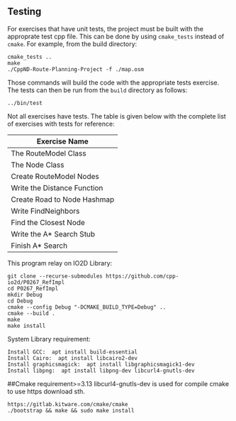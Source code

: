 ## Testing

For exercises that have unit tests, the project must be built with the approprate test cpp file. This can be done by using `cmake_tests` instead of `cmake`. For example, from the build directory:
```
cmake_tests ..
make
./CppND-Route-Planning-Project -f ./map.osm
```

Those commands will build the code with the appropriate tests exercise. The tests can then be run from the `build` directory as follows:
```
../bin/test
```
Not all exercises have tests. The table is given below with the complete list of exercises with tests for reference:

| Exercise Name               | 
|-----------------------------|
| The RouteModel Class        |
| The Node Class              |
| Create RouteModel Nodes     |
| Write the Distance Function |
| Create Road to Node Hashmap |
| Write FindNeighbors         |
| Find the Closest Node       |
| Write the A* Search Stub    |
| Finish A* Search            |

This program relay on IO2D Library:
```
git clone --recurse-submodules https://github.com/cpp-io2d/P0267_RefImpl
cd P0267_RefImpl
mkdir Debug
cd Debug
cmake --config Debug "-DCMAKE_BUILD_TYPE=Debug" ..
cmake --build .
make
make install
```
System Library requirement:
```
Install GCC:  apt install build-essential
Install Cairo:  apt install libcairo2-dev
Install graphicsmagick:  apt install libgraphicsmagick1-dev
Install libpng:  apt install libpng-dev libcurl4-gnutls-dev
```
##Cmake requirement>=3.13
libcurl4-gnutls-dev is used for compile cmake to use https download sth.
```
https://gitlab.kitware.com/cmake/cmake
./bootstrap && make && sudo make install
```
